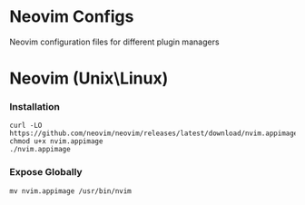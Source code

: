 # Neovim Configs
Neovim configuration files for different plugin managers

# Neovim (Unix\Linux)
### Installation
```
curl -LO https://github.com/neovim/neovim/releases/latest/download/nvim.appimage
chmod u+x nvim.appimage
./nvim.appimage
```

### Expose Globally
```
mv nvim.appimage /usr/bin/nvim
```
